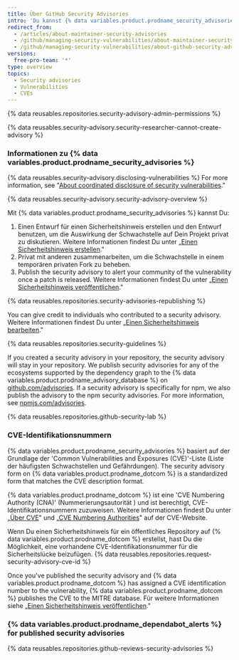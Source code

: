 ```yaml
---
title: Über GitHub Security Advisories
intro: 'Du kannst {% data variables.product.prodname_security_advisories %} verwenden, um auf privater Ebene Sicherheitslücken in Deinem Repository zu diskutieren, sie zu beheben und Informationen dazu zu veröffentlichen.'
redirect_from:
  - /articles/about-maintainer-security-advisories
  - /github/managing-security-vulnerabilities/about-maintainer-security-advisories
  - /github/managing-security-vulnerabilities/about-github-security-advisories
versions:
  free-pro-team: '*'
type: overview
topics:
  - Security advisories
  - Vulnerabilities
  - CVEs
---
```


{% data reusables.repositories.security-advisory-admin-permissions %}

{% data reusables.security-advisory.security-researcher-cannot-create-advisory %}

### Informationen zu {% data variables.product.prodname_security_advisories %}

{% data reusables.security-advisory.disclosing-vulnerabilities %} For more information, see "[About coordinated disclosure of security vulnerabilities](/code-security/security-advisories/about-coordinated-disclosure-of-security-vulnerabilities)."

{% data reusables.security-advisory.security-advisory-overview %}

Mit {% data variables.product.prodname_security_advisories %} kannst Du:

1. Einen Entwurf für einen Sicherheitshinweis erstellen und den Entwurf benutzen, um die Auswirkung der Schwachstelle auf Dein Projekt privat zu diskutieren. Weitere Informationen findest Du unter „[Einen Sicherheitshinweis erstellen](/github/managing-security-vulnerabilities/creating-a-security-advisory)."
2. Privat mit anderen zusammenarbeiten, um die Schwachstelle in einem temporären privaten Fork zu beheben.
3. Publish the security advisory to alert your community of the vulnerability once a patch is released. Weitere Informationen findest Du unter „[Einen Sicherheitshinweis veröffentlichen](/github/managing-security-vulnerabilities/publishing-a-security-advisory)."

{% data reusables.repositories.security-advisories-republishing %}

You can give credit to individuals who contributed to a security advisory. Weitere Informationen findest Du unter „[Einen Sicherheitshinweis bearbeiten](/github/managing-security-vulnerabilities/editing-a-security-advisory#about-credits-for-security-advisories)."

{% data reusables.repositories.security-guidelines %}

If you created a security advisory in your repository, the security advisory will stay in your repository. We publish security advisories for any of the ecosystems supported by the dependency graph to the {% data variables.product.prodname_advisory_database %} on [github.com/advisories](https://github.com/advisories). If a security advisory is specifically for npm, we also publish the advisory to the npm security advisories. For more information, see [npmjs.com/advisories](https://www.npmjs.com/advisories).

{% data reusables.repositories.github-security-lab %}

### CVE-Identifikationsnummern

{% data variables.product.prodname_security_advisories %} basiert auf der Grundlage der 'Common Vulnerabilities and Exposures (CVE)'-Liste (Liste der häufigsten Schwachstellen und Gefährdungen). The security advisory form on {% data variables.product.prodname_dotcom %} is a standardized form that matches the CVE description format.

{% data variables.product.prodname_dotcom %} ist eine 'CVE Numbering Authority (CNA)' (Nummerierungsautorität ) und ist berechtigt, CVE-Identifikationsnummern zuzuweisen. Weitere Informationen findest Du unter „[Über CVE](https://cve.mitre.org/about/index.html)" und „[CVE Numbering Authorities](https://cve.mitre.org/cve/cna.html)" auf der CVE-Website.

Wenn Du einen Sicherheitshinweis für ein öffentliches Repository auf {% data variables.product.prodname_dotcom %} erstellst, hast Du die Möglichkeit, eine vorhandene CVE-Identifikationsnummer für die Sicherheitslücke beizufügen. {% data reusables.repositories.request-security-advisory-cve-id %}

Once you've published the security advisory and {% data variables.product.prodname_dotcom %} has assigned a CVE identification number to the vulnerability, {% data variables.product.prodname_dotcom %} publishes the CVE to the MITRE database. Für weitere Informationen siehe „[Einen Sicherheitshinweis veröffentlichen](/github/managing-security-vulnerabilities/publishing-a-security-advisory#requesting-a-cve-identification-number)."

### {% data variables.product.prodname_dependabot_alerts %} for published security advisories

{% data reusables.repositories.github-reviews-security-advisories %}
